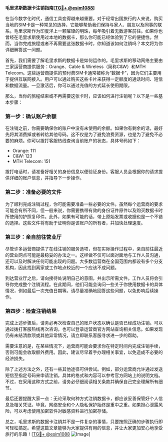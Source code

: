 **毛里求斯数据卡注销指南[[TG💪+ @esim1088](https://t.me/s/esim1088)]**

在当今数字化时代，通信工具变得越来越重要。对于经常出国旅行的人来说，购买当地的SIM卡是一种常见的选择，它能够帮助我们保持与家人、朋友以及同事的联系。毛里求斯作为印度洋上一颗璀璨的明珠，每年吸引着无数游客前往。如果你也曾经在毛里求斯使用过本地的数据卡，那么你可能已经体验到了它的便捷性。然而，当你完成旅程或者不再需要这张数据卡时，你知道该如何注销吗？本文将为你详细解答这一问题。

首先，我们需要了解毛里求斯的数据卡是如何运作的。毛里求斯的移动网络主要由三家运营商提供服务：Orange、Cable & Wireless（简称C&W）和MTH Telecom。这些运营商提供的预付费SIM卡通常被称为“数据卡”，因为它们主要用于提供互联网接入。用户可以通过购买这些卡片来获得一定额度的通话时间、短信和数据流量。一旦激活后，你可以通过充值的方式延长使用期限。

那么，当你的旅程结束或不再需要这张卡时，应该如何进行注销呢？以下是一些基本步骤：

### 第一步：确认账户余额
在注销之前，你需要确保你的账户中没有未使用的余额。如果你有剩余的话，最好先将其消费掉或者转给其他号码。这不仅是为了避免浪费资源，也是为了避免不必要的麻烦。你可以拨打客服热线查询当前账户的状态，具体号码如下：
- Orange: 111
- C&W: 123
- MTH Telecom: 151

拨打电话时，请准备好相关的身份信息以便验证身份。客服人员会根据你的请求提供详细的账户信息，并指导下一步操作。

### 第二步：准备必要的文件
为了顺利完成注销过程，你可能需要准备一些必要的文件。虽然每个运营商的要求可能会有所不同，但一般来说，你需要携带有效的身份证件原件以及购买数据卡时所使用的护照复印件。此外，如果有可能的话，带上原始发票或收据也是一个不错的选择。这些文件将有助于证明你是该账户的所有者，并加快处理速度。

### 第三步：亲自前往营业厅
尽管许多运营商提供了在线注销的服务选项，但在实际操作过程中，亲自前往最近的营业网点可能是最稳妥的办法之一。这样做不仅可以面对面地与工作人员沟通，还可以及时解决任何可能出现的问题。大多数运营商在全国范围内都设有多个分支机构，因此找到离家或工作地点较近的一个应该不成问题。

到达营业厅之后，请向接待处说明自己的意图，并出示所需文件。工作人员将会引导你完成整个注销流程。在此期间，他们可能会询问一些关于你使用数据卡的具体情况，例如最后一次充值日期等。请尽量准确地回答这些问题，以免影响后续操作。

### 第四步：检查注销结果
完成上述步骤后，请务必再次检查自己的账户状态以确认是否已经成功注销。可以通过拨打客服热线再次咨询，也可以登录运营商官方网站查询相关信息。如果发现仍有未结清款项或其他异常情况，请立即联系客服寻求进一步的帮助。

需要注意的是，在某些情况下，运营商可能会要求你在特定时间内完成注销手续，否则可能会收取额外费用。因此，建议尽早着手办理相关事宜，以免造成不必要的经济损失。

除了上述方法之外，还有一些其他途径可供尝试。例如，部分运营商允许通过发送短信至指定号码来申请注销。具体的格式和内容可以参考官方网站上的说明文档。不过，在采用这种方式之前，请务必仔细阅读相关条款并确保自己完全理解所有细节。

最后还要提醒大家一点：无论采取何种方式注销数据卡，都应该妥善保管好个人信息及相关凭证。毕竟，网络安全和个人隐私保护始终是重中之重。如果担心泄露风险，可以考虑使用加密软件对敏感资料进行加密存储。

总之，毛里求斯的数据卡注销并不是一件复杂的事情，只要按照正确的步骤执行即可轻松搞定。希望这篇文章能够为大家提供有用的信息，并让大家更加安心地享受旅行的乐趣！[[TG💪+ @esim1088](https://t.me/s/esim1088) ![Image](https://i.postimg.cc/4NQfJmqS/Snipaste-2025-05-13-00-14-12.png)]